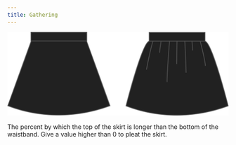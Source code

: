 ```yaml
---
title: Gathering
---
```


![Gathering](gathering.svg)

The percent by which the top of the skirt is longer than the bottom of the waistband. 
Give a value higher than 0 to pleat the skirt.

